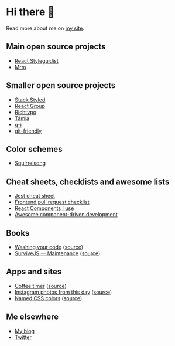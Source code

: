 # Hi there 👋

Read more about me on [my site](https://sapegin.me/).

## Main open source projects

- [React Styleguidist](https://github.com/styleguidist/react-styleguidist)
- [Mrm](https://github.com/sapegin/mrm)

## Smaller open source projects

- [Stack Styled](https://github.com/sapegin/stack-styled)
- [React Group](https://github.com/sapegin/react-group)
- [Richtypo](https://github.com/sapegin/richtypo.js)
- [Tâmia](https://tamiadev.github.io/tamia/)
- [q-i](https://github.com/sapegin/q-i)
- [git-friendly](https://github.com/jamiew/git-friendly)

## Color schemes

- [Squirrelsong](https://github.com/sapegin/squirrelsong)

## Cheat sheets, checklists and awesome lists

- [Jest cheat sheet](https://github.com/sapegin/jest-cheat-sheet)
- [Frontend pull request checklist](https://github.com/sapegin/frontend-pull-request-checklist)
- [React Components I use](https://github.com/sapegin/react-components)
- [Awesome component-driven development](https://github.com/component-driven/awesome-list)

## Books

- [Washing your code](https://leanpub.com/washingcode/) ([source](https://github.com/sapegin/washingcode-book))
- [SurviveJS — Maintenance](https://survivejs.com/maintenance/) ([source](https://github.com/survivejs/maintenance-book))


## Apps and sites

- [Coffee timer](https://coffee.morning.photos/) ([source](https://github.com/sapegin/coffeetimer))
- [Instagram photos from this day](https://every.morning.photos/) ([source](https://github.com/sapegin/every.morning.photos))
- [Named CSS colors](https://sapegin.github.io/csscolors/) ([source](https://github.com/sapegin/csscolors))

## Me elsewhere

- [My blog](https://blog.sapegin.me/)
- [Twitter](https://twitter.com/iamsapegin)
